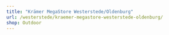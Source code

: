 ```yaml
---
title: "Krämer MegaStore Westerstede/Oldenburg"
url: /westerstede/kraemer-megastore-westerstede-oldenburg/
shop: Outdoor
---
```

